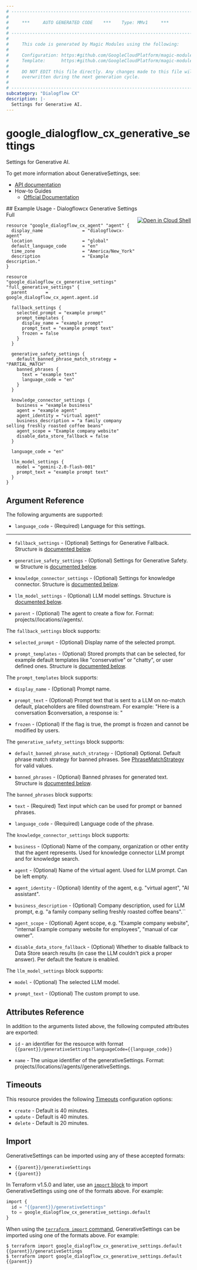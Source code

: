 ```yaml
---
# ----------------------------------------------------------------------------
#
#     ***     AUTO GENERATED CODE    ***    Type: MMv1     ***
#
# ----------------------------------------------------------------------------
#
#     This code is generated by Magic Modules using the following:
#
#     Configuration: https:#github.com/GoogleCloudPlatform/magic-modules/tree/main/mmv1/products/dialogflowcx/GenerativeSettings.yaml
#     Template:      https:#github.com/GoogleCloudPlatform/magic-modules/tree/main/mmv1/templates/terraform/resource.html.markdown.tmpl
#
#     DO NOT EDIT this file directly. Any changes made to this file will be
#     overwritten during the next generation cycle.
#
# ----------------------------------------------------------------------------
subcategory: "Dialogflow CX"
description: |-
  Settings for Generative AI.
---
```


# google_dialogflow_cx_generative_settings

Settings for Generative AI.


To get more information about GenerativeSettings, see:

* [API documentation](https://cloud.google.com/dialogflow/cx/docs/reference/rest/v3/projects.locations.agents/getGenerativeSettings)
* How-to Guides
    * [Official Documentation](https://cloud.google.com/dialogflow/cx/docs)

<div class = "oics-button" style="float: right; margin: 0 0 -15px">
  <a href="https://console.cloud.google.com/cloudshell/open?cloudshell_git_repo=https%3A%2F%2Fgithub.com%2Fterraform-google-modules%2Fdocs-examples.git&cloudshell_image=gcr.io%2Fcloudshell-images%2Fcloudshell%3Alatest&cloudshell_print=.%2Fmotd&cloudshell_tutorial=.%2Ftutorial.md&cloudshell_working_dir=dialogflowcx_generative_settings_full&open_in_editor=main.tf" target="_blank">
    <img alt="Open in Cloud Shell" src="//gstatic.com/cloudssh/images/open-btn.svg" style="max-height: 44px; margin: 32px auto; max-width: 100%;">
  </a>
</div>
## Example Usage - Dialogflowcx Generative Settings Full


```hcl
resource "google_dialogflow_cx_agent" "agent" {
  display_name               = "dialogflowcx-agent"
  location                   = "global"
  default_language_code      = "en"
  time_zone                  = "America/New_York"
  description                = "Example description."
}

resource "google_dialogflow_cx_generative_settings" "full_generative_settings" {
  parent       = google_dialogflow_cx_agent.agent.id

  fallback_settings {
    selected_prompt = "example prompt"
    prompt_templates {
      display_name = "example prompt"
      prompt_text = "example prompt text"
      frozen = false
    }
  }

  generative_safety_settings {
    default_banned_phrase_match_strategy = "PARTIAL_MATCH"
    banned_phrases {
      text = "example text"
      language_code = "en"
    }
  }

  knowledge_connector_settings {
    business = "example business"
    agent = "example agent"
    agent_identity = "virtual agent"
    business_description = "a family company selling freshly roasted coffee beans"
    agent_scope = "Example company website"
    disable_data_store_fallback = false
  }

  language_code = "en"

  llm_model_settings {
    model = "gemini-2.0-flash-001"
    prompt_text = "example prompt text"
  }
}
```

## Argument Reference

The following arguments are supported:


* `language_code` -
  (Required)
  Language for this settings.


- - -


* `fallback_settings` -
  (Optional)
  Settings for Generative Fallback.
  Structure is [documented below](#nested_fallback_settings).

* `generative_safety_settings` -
  (Optional)
  Settings for Generative Safety.
  w
  Structure is [documented below](#nested_generative_safety_settings).

* `knowledge_connector_settings` -
  (Optional)
  Settings for knowledge connector.
  Structure is [documented below](#nested_knowledge_connector_settings).

* `llm_model_settings` -
  (Optional)
  LLM model settings.
  Structure is [documented below](#nested_llm_model_settings).

* `parent` -
  (Optional)
  The agent to create a flow for.
  Format: projects/<Project ID>/locations/<Location ID>/agents/<Agent ID>.


<a name="nested_fallback_settings"></a>The `fallback_settings` block supports:

* `selected_prompt` -
  (Optional)
  Display name of the selected prompt.

* `prompt_templates` -
  (Optional)
  Stored prompts that can be selected, for example default templates like "conservative" or "chatty", or user defined ones.
  Structure is [documented below](#nested_fallback_settings_prompt_templates).


<a name="nested_fallback_settings_prompt_templates"></a>The `prompt_templates` block supports:

* `display_name` -
  (Optional)
  Prompt name.

* `prompt_text` -
  (Optional)
  Prompt text that is sent to a LLM on no-match default, placeholders are filled downstream. For example: "Here is a conversation $conversation, a response is: "

* `frozen` -
  (Optional)
  If the flag is true, the prompt is frozen and cannot be modified by users.

<a name="nested_generative_safety_settings"></a>The `generative_safety_settings` block supports:

* `default_banned_phrase_match_strategy` -
  (Optional)
  Optional. Default phrase match strategy for banned phrases.
  See [PhraseMatchStrategy](https://cloud.google.com/dialogflow/cx/docs/reference/rest/v3/GenerativeSettings#phrasematchstrategy) for valid values.

* `banned_phrases` -
  (Optional)
  Banned phrases for generated text.
  Structure is [documented below](#nested_generative_safety_settings_banned_phrases).


<a name="nested_generative_safety_settings_banned_phrases"></a>The `banned_phrases` block supports:

* `text` -
  (Required)
  Text input which can be used for prompt or banned phrases.

* `language_code` -
  (Required)
  Language code of the phrase.

<a name="nested_knowledge_connector_settings"></a>The `knowledge_connector_settings` block supports:

* `business` -
  (Optional)
  Name of the company, organization or other entity that the agent represents. Used for knowledge connector LLM prompt and for knowledge search.

* `agent` -
  (Optional)
  Name of the virtual agent. Used for LLM prompt. Can be left empty.

* `agent_identity` -
  (Optional)
  Identity of the agent, e.g. "virtual agent", "AI assistant".

* `business_description` -
  (Optional)
  Company description, used for LLM prompt, e.g. "a family company selling freshly roasted coffee beans".``

* `agent_scope` -
  (Optional)
  Agent scope, e.g. "Example company website", "internal Example company website for employees", "manual of car owner".

* `disable_data_store_fallback` -
  (Optional)
  Whether to disable fallback to Data Store search results (in case the LLM couldn't pick a proper answer). Per default the feature is enabled.

<a name="nested_llm_model_settings"></a>The `llm_model_settings` block supports:

* `model` -
  (Optional)
  The selected LLM model.

* `prompt_text` -
  (Optional)
  The custom prompt to use.

## Attributes Reference

In addition to the arguments listed above, the following computed attributes are exported:

* `id` - an identifier for the resource with format `{{parent}}/generativeSettings?languageCode={{language_code}}`

* `name` -
  The unique identifier of the generativeSettings.
  Format: projects/<ProjectID>/locations/<LocationID>/agents/<AgentID>/generativeSettings.


## Timeouts

This resource provides the following
[Timeouts](https://developer.hashicorp.com/terraform/plugin/sdkv2/resources/retries-and-customizable-timeouts) configuration options:

- `create` - Default is 40 minutes.
- `update` - Default is 40 minutes.
- `delete` - Default is 20 minutes.

## Import


GenerativeSettings can be imported using any of these accepted formats:

* `{{parent}}/generativeSettings`
* `{{parent}}`


In Terraform v1.5.0 and later, use an [`import` block](https://developer.hashicorp.com/terraform/language/import) to import GenerativeSettings using one of the formats above. For example:

```tf
import {
  id = "{{parent}}/generativeSettings"
  to = google_dialogflow_cx_generative_settings.default
}
```

When using the [`terraform import` command](https://developer.hashicorp.com/terraform/cli/commands/import), GenerativeSettings can be imported using one of the formats above. For example:

```
$ terraform import google_dialogflow_cx_generative_settings.default {{parent}}/generativeSettings
$ terraform import google_dialogflow_cx_generative_settings.default {{parent}}
```
